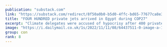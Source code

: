 ```yaml
---
publication: "substack.com"
link: "https://substack.com/redirect/8f50a0b0-b5d0-4ffc-bd65-77677ca8e382"
title: "FOUR HUNDRED private jets arrived in Egypt during COP27"
excerpt: "Climate delegates were accused of hypocrisy after 400 private jets arrived in Egypt for COP27."
image: "https://i.dailymail.co.uk/1s/2022/11/11/08/64437511-0-image-a-10_1668155196566.jpg"
group: con
rank: 8
---
```

